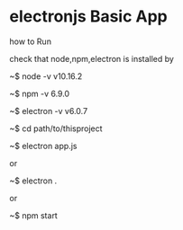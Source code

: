 # electronjs Basic App

how to Run

check that node,npm,electron is installed by

~$ node -v
v10.16.2

~$ npm -v
6.9.0

~$ electron -v
v6.0.7



~$ cd path/to/thisproject

~$ electron app.js

or

~$ electron .

or

~$ npm start
